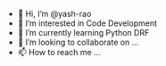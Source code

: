 - 👋 Hi, I’m @yash-rao
- 👀 I’m interested in Code Development
- 🌱 I’m currently learning Python DRF
- 💞️ I’m looking to collaborate on ...
- 📫 How to reach me ...

<!---
yash-rao/yash-rao is a ✨ special ✨ repository because its `README.md` (this file) appears on your GitHub profile.
You can click the Preview link to take a look at your changes.
--->
